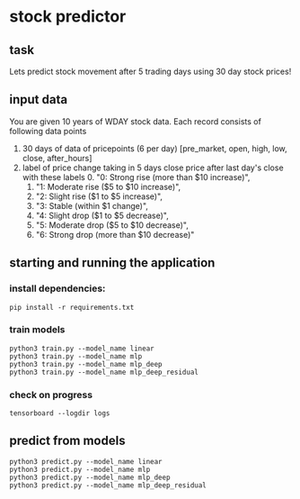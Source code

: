 # stock predictor
## task
Lets predict stock movement after 5 trading days using 30 day stock prices!

##  input data
You are given 10 years of WDAY stock data.
Each record consists of following data points
1. 30 days of data of pricepoints (6 per day) [pre_market, open, high, low, close, after_hours]
2. label of price change taking in 5 days close price after last day's close with these labels
    0. "0: Strong rise (more than $10 increase)",
    1. "1: Moderate rise ($5 to $10 increase)",
    2. "2: Slight rise ($1 to $5 increase)",
    3. "3: Stable (within $1 change)",
    4. "4: Slight drop ($1 to $5 decrease)",
    5. "5: Moderate drop ($5 to $10 decrease)",
    6. "6: Strong drop (more than $10 decrease)"

## starting and running the application
### install dependencies:
```
pip install -r requirements.txt
```

### train models
```
python3 train.py --model_name linear 
python3 train.py --model_name mlp  
python3 train.py --model_name mlp_deep 
python3 train.py --model_name mlp_deep_residual
```

### check on progress
```
tensorboard --logdir logs
```

## predict from models
```
python3 predict.py --model_name linear
python3 predict.py --model_name mlp
python3 predict.py --model_name mlp_deep
python3 predict.py --model_name mlp_deep_residual
```